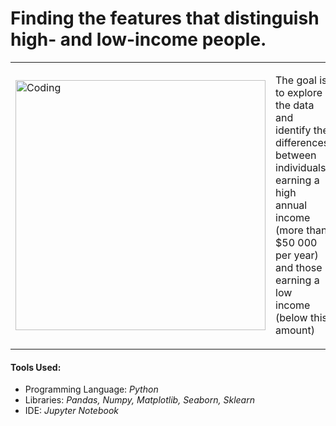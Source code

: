 <h1>Finding the features that distinguish high- and low-income people.</h1>
<!-- <img width="400" alt="Coding" src="https://repository-images.githubusercontent.com/809089864/1753fd3d-c844-4236-a916-05a5d3198f28"> -->

<table>
  <tr>
    <td><img width="400" alt="Coding" src="https://repository-images.githubusercontent.com/809089864/1753fd3d-c844-4236-a916-05a5d3198f28"></td>
    <td><p>The goal is to explore the data and identify the differences between individuals earning a high annual income (more than $50 000 per year) and those earning a low income (below this amount)</p></td>
  </tr>
</table>


<!-- <h2>Project Objective</h2> -->
<!-- <p>The goal is to explore the data and identify the differences between individuals earning a high annual income (more than $50 000 per year) and those earning a low income (below this amount)</p> -->

<h4>Tools Used:</h4>
<ul>
<li>Programming Language: <i>Python</i></li>
<li>Libraries: <i>Pandas, Numpy, Matplotlib, Seaborn, Sklearn</i></li>
<li>IDE: <i>Jupyter Notebook</i></li>
</ul>


